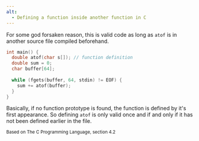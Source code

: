 ```yaml
---
alt:
  - Defining a function inside another function in C
---
```


For some god forsaken reason, this is valid code as long as `atof` is in another source file compiled beforehand.

```c
int main() {
  double atof(char s[]); // function definition
  double sum = 0;
  char buffer[64];
  
  while (fgets(buffer, 64, stdin) != EOF) {
    sum += atof(buffer);
  }
}
```

Basically, if no function prototype is found, the function is defined by it's first appearance. So defining `atof` is only valid once and if and only if it has not been defined earlier in the file.

<small>Based on The C Programming Language, section 4.2</small>